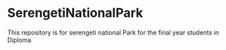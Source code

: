 # SerengetiNationalPark
This repository is for serengeti national Park for the final year students in Diploma
